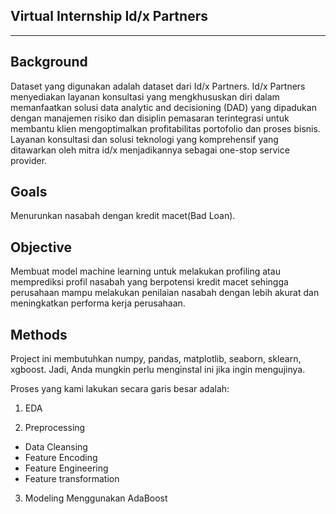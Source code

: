 ## **Virtual Internship Id/x Partners**

---
## **Background**
Dataset yang digunakan adalah dataset dari Id/x Partners. Id/x Partners menyediakan layanan konsultasi yang mengkhususkan diri dalam memanfaatkan solusi data analytic and decisioning (DAD) yang dipadukan dengan manajemen risiko dan disiplin pemasaran terintegrasi untuk membantu klien mengoptimalkan profitabilitas portofolio dan proses bisnis. Layanan konsultasi dan solusi teknologi yang komprehensif yang ditawarkan oleh mitra id/x menjadikannya sebagai one-stop service provider.

## **Goals**
Menurunkan nasabah dengan kredit macet(Bad Loan).

## **Objective**
Membuat model machine learning untuk melakukan profiling atau memprediksi profil nasabah yang berpotensi kredit macet sehingga perusahaan mampu melakukan penilaian nasabah dengan lebih akurat dan meningkatkan performa kerja perusahaan.

## **Methods**
Project ini membutuhkan numpy, pandas, matplotlib, seaborn, sklearn, xgboost. Jadi, Anda mungkin perlu menginstal ini jika ingin mengujinya.

Proses yang kami lakukan secara garis besar adalah:

1. EDA

2. Preprocessing
- Data Cleansing
- Feature Encoding
- Feature Engineering
- Feature transformation

3. Modeling
Menggunakan AdaBoost
